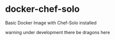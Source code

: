 docker-chef-solo
================

Basic Docker Image with Chef-Solo installed

warning under development there be dragons here
